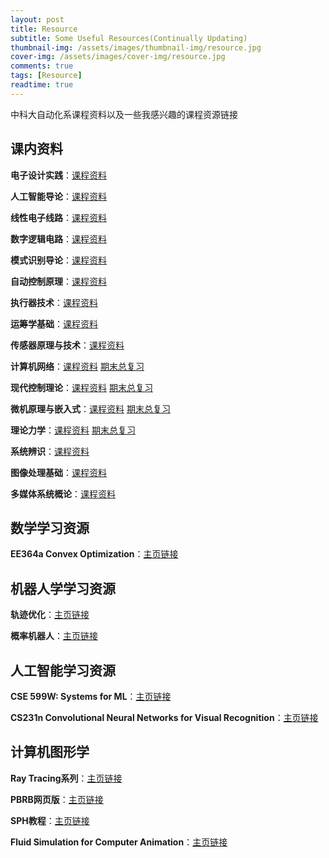```yaml
---
layout: post
title: Resource
subtitle: Some Useful Resources(Continually Updating)
thumbnail-img: /assets/images/thumbnail-img/resource.jpg
cover-img: /assets/images/cover-img/resource.jpg
comments: true
tags: [Resource]
readtime: true
---
```


中科大自动化系课程资料以及一些我感兴趣的课程资源链接

## 课内资料

**电子设计实践**：[课程资料](https://rec.ustc.edu.cn/share/d851e760-db23-11ea-aaf6-755be992a427)

**人工智能导论**：[课程资料](https://rec.ustc.edu.cn/share/faa910e0-db23-11ea-9ec3-15ae1da2457a)

**线性电子线路**：[课程资料](https://rec.ustc.edu.cn/share/0e194080-db24-11ea-9b6f-f3cdfa0329e9)

**数字逻辑电路**：[课程资料](https://rec.ustc.edu.cn/share/1c89d420-db24-11ea-9dab-8d10bf4d9276)

**模式识别导论**：[课程资料](https://rec.ustc.edu.cn/share/295139c0-db24-11ea-8ca9-87fe9f0e6383)

**自动控制原理**：[课程资料](https://rec.ustc.edu.cn/share/36dc2f50-db24-11ea-8e4d-256f5e7c0b46)

**执行器技术**：[课程资料](https://rec.ustc.edu.cn/share/3fabc7b0-db24-11ea-9716-c9b2c85d535a)

**运筹学基础**：[课程资料](https://rec.ustc.edu.cn/share/52d89fb0-db24-11ea-aeab-9b8ef48a0643)

**传感器原理与技术**：[课程资料](https://rec.ustc.edu.cn/share/5fe0cdd0-db24-11ea-99dc-cf4df0249332)

**计算机网络**：[课程资料](https://rec.ustc.edu.cn/share/682fcb60-db24-11ea-b5d5-ef53fd1e8477) [期末总复习](https://chaphlagical.github.io/resource/course/计网复习.html)

**现代控制理论**：[课程资料](https://rec.ustc.edu.cn/share/75691fb0-db24-11ea-a74d-7b823e439302) [期末总复习](https://chaphlagical.github.io/resource/course/现控复习.html)

**微机原理与嵌入式**：[课程资料](https://rec.ustc.edu.cn/share/8a092aa0-db24-11ea-9c8a-9b0fe66aa410) [期末总复习](https://chaphlagical.github.io/resource/course/微嵌复习.html)

**理论力学**：[课程资料](https://rec.ustc.edu.cn/share/918af820-db24-11ea-bea1-cb2d191896af) [期末总复习](https://chaphlagical.github.io/resource/course/理力复习.html)

**系统辨识**：[课程资料](https://rec.ustc.edu.cn/share/a073bfc0-db24-11ea-b344-9935ee7e4599)

**图像处理基础**：[课程资料](https://rec.ustc.edu.cn/share/a880c350-db24-11ea-8ad5-5750e987533c)

**多媒体系统概论**：[课程资料](https://rec.ustc.edu.cn/share/c64e73d0-db24-11ea-b27d-85742cd7c6b6)

## 数学学习资源

**EE364a Convex Optimization**：[主页链接](http://stanford.edu/class/ee364a/index.html)

## 机器人学学习资源

**轨迹优化**：[主页链接](http://www.matthewpeterkelly.com/tutorials/trajectoryOptimization/index.html)

**概率机器人**：[主页链接](http://www.probabilistic-robotics.org/)

## 人工智能学习资源

**CSE 599W: Systems for ML**：[主页链接](http://dlsys.cs.washington.edu/)

**CS231n Convolutional Neural Networks for Visual Recognition**：[主页链接](http://cs231n.stanford.edu/)

## 计算机图形学

**Ray Tracing系列**：[主页链接](https://raytracing.github.io/)

**PBRB网页版**：[主页链接](http://www.pbr-book.org/)

**SPH教程**：[主页链接](https://interactivecomputergraphics.github.io/SPH-Tutorial/)

**Fluid Simulation for Computer Animation**：[主页链接](https://www.cs.ubc.ca/~rbridson/fluidsimulation/)